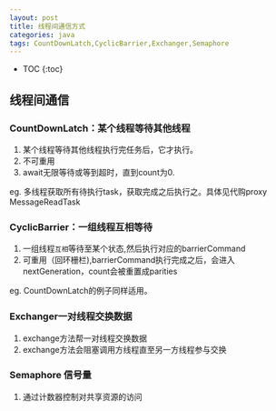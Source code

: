 ```yaml
---
layout: post
title: 线程间通信方式
categories: java
tags: CountDownLatch,CyclicBarrier,Exchanger,Semaphore
---
```


* TOC
{:toc}

## 线程间通信

### CountDownLatch：某个线程等待其他线程

1. 某个线程等待其他线程执行完任务后，它才执行。
2. 不可重用
3. await无限等待或等到超时，直到count为0.

eg. 多线程获取所有待执行task，获取完成之后执行之。具体见代购proxy MessageReadTask

### CyclicBarrier：一组线程互相等待

1. 一组线程`互相`等待至某个状态,然后执行对应的barrierCommand
2. 可重用（回环栅栏),barrierCommand执行完成之后，会进入nextGeneration，count会被重置成parities

eg. CountDownLatch的例子同样适用。

### Exchanger一对线程交换数据

1. exchange方法帮一对线程交换数据
2. exchange方法会阻塞调用方线程直至另一方线程参与交换

### Semaphore 信号量

1. 通过计数器控制对共享资源的访问
